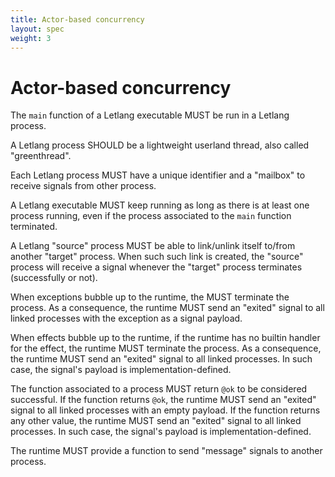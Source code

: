 ```yaml
---
title: Actor-based concurrency
layout: spec
weight: 3
---
```


# Actor-based concurrency

The `main` function of a Letlang executable MUST be run in a Letlang process.

A Letlang process SHOULD be a lightweight userland thread, also called
"greenthread".

Each Letlang process MUST have a unique identifier and a "mailbox" to receive
signals from other process.

A Letlang executable MUST keep running as long as there is at least one process
running, even if the process associated to the `main` function terminated.

A Letlang "source" process MUST be able to link/unlink itself to/from another
"target" process. When such such link is created, the "source" process will
receive a signal whenever the "target" process terminates (successfully or not).

When exceptions bubble up to the runtime, the MUST terminate the process. As a
consequence, the runtime MUST send an "exited" signal to all linked processes
with the exception as a signal payload.

When effects bubble up to the runtime, if the runtime has no builtin handler for
the effect, the runtime MUST terminate the process. As a consequence, the
runtime MUST send an "exited" signal to all linked processes. In such case, the
signal's payload is implementation-defined.

The function associated to a process MUST return `@ok` to be considered
successful. If the function returns `@ok`, the runtime MUST send an "exited"
signal to all linked processes with an empty payload. If the function returns
any other value, the runtime MUST send an "exited" signal to all linked
processes. In such case, the signal's payload is implementation-defined.

The runtime MUST provide a function to send "message" signals to another
process.

